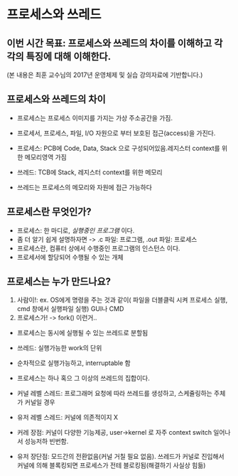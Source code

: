 # 프로세스와 쓰레드

## 이번 시간 목표: 프로세스와 쓰레드의 차이를 이해하고 각각의 특징에 대해 이해한다. 
(본 내용은 최훈 교수님의 2017년 운영체제 및 실습 강의자료에 기반합니다.)

## 프로세스와 쓰레드의 차이
- 프로세스는 프로세스 이미지를 가지는 가상 주소공간을 가짐.
- 프로세서, 프로세스, 파일, I/O 자원으로 부터 보호된 접근(access)을 가진다. 
- 프로세스: PCB에 Code, Data, Stack 으로 구성되어있음.레지스터 context를 위한 메모리영역 가짐

- 쓰레드: TCB에 Stack, 레지스터 context를 위한 메모리
- 쓰레드는 프로세스의 메모리와 자원에 접근 가능하다 



## 프로세스란 무엇인가?

- 프로세스: 한 마디로, *실행중인 프로그램* 이다. 
- 좀 더 알기 쉽게 설명하자면 -> .c 파일: 프로그램, .out 파일: 프로세스 
- 프로세스란, 컴퓨터 상에서 수행중인 프로그램의 인스턴스 이다. 
- 프로세서에 할당되어 수행될 수 있는 개체

## 프로세스는 누가 만드나요?
1. 사람이!: ex. OS에게 명령을 주는 것과 같이( 파일을 더블클릭 시켜 프로세스 실행, cmd 창에서 실행파일 실행) GUI나 CMD
2. 프로세스가! -> fork() 이런거..


- 프로세스는 동시에 실행될 수 있는 쓰레드로 분할됨

- 쓰레드: 실행가능한 work의 단위
- 순차적으로 실행가능하고, interruptable 함
- 프로세스는 하나 혹으 그 이상의 쓰레드의 집합이다. 


- 커널 레벨 스레드: 프로그래머 요청에 따라 쓰레드를 생성하고, 스케쥴링하는 주체가 커널일 경우 
- 유저 레벨 스레드: 커널에 의존적이지 X

- 커레 장점: 커널이 다양한 기능제공, user->kernel 로 자주 context switch 일어나서 성능저하 빈번함. 
- 유저 장단점: 모드간의 전환없음(커널 거칠 필요 없음). 쓰레드가 커널로 진입해서 커널에 의해 블록킹되면 프로세스가 전테 블로킹됨(해결하기 사실상 힘듦)